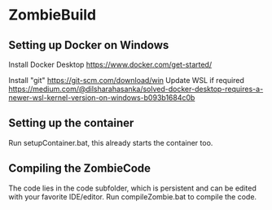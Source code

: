 # ZombieBuild

## Setting up Docker on Windows
Install Docker Desktop https://www.docker.com/get-started/

Install "git" https://git-scm.com/download/win
Update WSL if required https://medium.com/@dilsharahasanka/solved-docker-desktop-requires-a-newer-wsl-kernel-version-on-windows-b093b1684c0b

## Setting up the container
Run setupContainer.bat, this already starts the container too.

## Compiling the ZombieCode
The code lies in the code subfolder, which is persistent and can be edited with your favorite IDE/editor. Run compileZombie.bat to compile the code.
